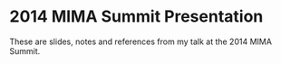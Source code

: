 2014 MIMA Summit Presentation
=============================

These are slides, notes and references from my talk at the 2014 MIMA Summit. 
